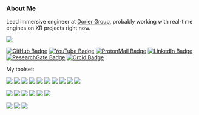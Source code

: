 <!-- ### Hi there 👋 ![visitors](https://visitor-badge.glitch.me/badge?page_id=FilipePires98) -->
### About Me
Lead immersive engineer at [Dorier Group](https://dorier-group.com/), probably working with real-time engines on XR projects right now.

![](https://rmkcdn.successfactors.com/d9f92b7c/b75195d2-0843-4985-a658-0.jpg)

[![GitHub Badge](https://img.shields.io/badge/-GitHub-c14438?style=plastic-square&logo=github&logoColor=white&color=181717)](https://github.com/FilipePires98)
[![YouTube Badge](https://img.shields.io/badge/-YouTube-c14438?style=plastic-square&logo=youtube&logoColor=white&color=B31217)](https://www.youtube.com/channel/UC9cXLrf_Jf7mpI11ESGteuQ)
[![ProtonMail Badge](https://img.shields.io/badge/-ProtonMail-c14438?style=plastic-square&logo=Protonmail&logoColor=white&link=mailto:fsnap@protonmail.com&color=263163)](mailto:nzioulis@gmail.com)
[![LinkedIn Badge](https://img.shields.io/badge/-LinkedIn-c14438?style=plastic-square&logo=linkedin&logoColor=white&color=0077B5)](https://www.linkedin.com/in/filipepires98/)
[![ResearchGate Badge](https://img.shields.io/badge/-ResearchGate-c14438?style=plastic-square&logo=researchgate&logoColor=white&color=00CCBB)](https://www.researchgate.net/profile/Filipe-Pires)
[![Orcid Badge](https://img.shields.io/badge/-Orcid-c14438?style=plastic-square&logo=orcid&logoColor=white&color=A6CE39)](https://orcid.org/0000-0003-2919-557X)
<!-- Icons available here: https://simpleicons.org/ -->

<!-- ![Github Stats](https://github-readme-stats.vercel.app/api?username=FilipePires98&count_private=true&show_icons=true&theme=prussian) -->
<!-- [![Top Langs](https://github-readme-stats.vercel.app/api/top-langs/?username=FilipePires98&theme=prussian&langs_count=2)](https://github.com/FilipePires98) -->

My toolset:

<!--![](https://img.shields.io/badge/Code-C++-informational?style=flat&logo=cplusplus&logoColor=white&color=172f45) -->
![](https://img.shields.io/badge/C++-informational?style=flat&logo=cplusplus&logoColor=white&color=172f45)
![](https://img.shields.io/badge/C%20Sharp-informational?style=flat&logo=c-sharp&logoColor=white&color=172f45)
![](https://img.shields.io/badge/Javascript-informational?style=flat&logo=javascript&logoColor=white&color=172f45)
![](https://img.shields.io/badge/Python-informational?style=flat&logo=python&logoColor=white&color=172f45)
![](https://img.shields.io/badge/DirectX-informational?style=flat&logo=nutanix&logoColor=white&color=172f45)
![](https://img.shields.io/badge/Vulkan-informational?style=flat&logo=vulkan&logoColor=white&color=172f45)
![](https://img.shields.io/badge/OpenGL-informational?style=flat&logo=opengl&logoColor=white&color=172f45)
![](https://img.shields.io/badge/WebGL-informational?style=flat&logo=webgl&logoColor=white&color=172f45)
![](https://img.shields.io/badge/Git-informational?style=flat&logo=git&logoColor=white&color=172f45)
![](https://img.shields.io/badge/Perforce-informational?style=flat&logo=perforce&logoColor=white&color=172f45)
<!--![](https://img.shields.io/badge/Jira-informational?style=flat&logo=jira&logoColor=white&color=172f45)
![](https://img.shields.io/badge/Visual%20Studio-informational?style=flat&logo=visual-studio&logoColor=white&color=172f45)
![](https://img.shields.io/badge/XCode-informational?style=flat&logo=xcode&logoColor=white&color=172f45) -->

![](https://img.shields.io/badge/Unreal-informational?style=flat&logo=unreal-engine&logoColor=white&color=172f45)
![](https://img.shields.io/badge/Unity-informational?style=flat&logo=unity&logoColor=white&color=172f45)
![](https://img.shields.io/badge/Adobe%20Suite-informational?style=flat&logo=adobe&logoColor=white&color=172f45)
![](https://img.shields.io/badge/DaVinci%20Resolve-informational?style=flat&logo=davinci-resolve&logoColor=white&color=172f45)
![](https://img.shields.io/badge/Blender-informational?style=flat&logo=blender&logoColor=white&color=172f45)
![](https://img.shields.io/badge/SideFX%20Houdini-informational?style=flat&logo=houdini&logoColor=white&color=172f45)
<!-- ![](https://img.shields.io/badge/Wonderland-informational?style=flat&logo=wish&logoColor=white&color=172f45) -->
<!-- ![](https://img.shields.io/badge/VFX-TouchDesigner-informational?style=flat&logo=cloudsmith&logoColor=white&color=172f45) -->

![](https://img.shields.io/badge/Video-GoPro-informational?style=flat&logo=piwigo&logoColor=white&color=172f45)
![](https://img.shields.io/badge/Photography-Pentax-informational?style=flat&logo=pixabay&logoColor=white&color=172f45)
![](https://img.shields.io/badge/Photography-Canon-informational?style=flat&logo=pixabay&logoColor=white&color=172f45)

<!--
![](https://img.shields.io/badge/OS-Windows-informational?style=flat&logo=windows&logoColor=white&color=172f45)
![](https://img.shields.io/badge/OS-Ubuntu-informational?style=flat&logo=ubuntu&logoColor=white&color=172f45)
-->

<!--
### Some projects I've been working on:
[![ReadMe Card](https://github-readme-stats.vercel.app/api/pin/?username=FilipePires98&repo=BusinessCard&title_color=ffffff&text_color=c9cacc&icon_color=2bbc8a&bg_color=1d1f21)](https://github.com/FilipePires98/BusinessCard)
-->
